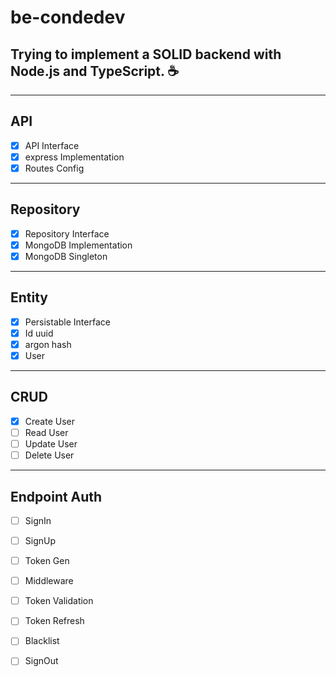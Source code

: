 # be-condedev
Trying to implement a SOLID backend with Node.js and TypeScript. :coffee:
---
---
## API
- [x] API Interface
- [x] express Implementation
- [x] Routes Config
---
## Repository
- [x] Repository Interface
- [x] MongoDB Implementation
- [x] MongoDB Singleton
---
## Entity
- [x] Persistable Interface
- [x] Id uuid
- [x] argon hash
- [x] User
---
## CRUD 
- [x] Create User
- [ ] Read User
- [ ] Update User
- [ ] Delete User
---
## Endpoint Auth
- [ ] SignIn
- [ ] SignUp
- [ ] Token Gen
- [ ] Middleware
- [ ] Token Validation
- [ ] Token Refresh
- [ ] Blacklist
- [ ] SignOut


